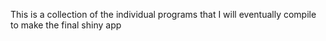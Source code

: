 This is a collection of the individual programs that I will eventually compile to make the final shiny app
